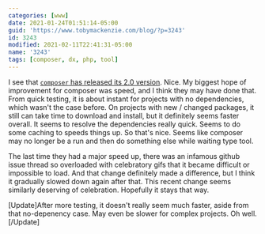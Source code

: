 ```yaml
---
categories: [www]
date: 2021-01-24T01:51:14-05:00
guid: 'https://www.tobymackenzie.com/blog/?p=3243'
id: 3243
modified: 2021-02-11T22:41:31-05:00
name: '3243'
tags: [composer, dx, php, tool]
---
```


I see that [`composer` has released its 2.0 version](https://blog.packagist.com/composer-2-0-is-now-available/).  Nice.<!--more-->  My biggest hope of improvement for composer was speed, and I think they may have done that.  From quick testing, it is about instant for projects with no dependencies, which wasn't the case before.  On projects with new / changed packages, it still can take time to download and install, but it definitely seems faster overall.  It seems to resolve the dependencies really quick.  Seems to do some caching to speeds things up.  So that's nice.  Seems like composer may no longer be a run and then do something else while waiting type tool.

The last time they had a major speed up, there was an infamous github issue thread so overloaded with celebratory gifs that it became difficult or impossible to load.  And that change definitely made a difference, but I think it gradually slowed down again after that.  This recent change seems similarly deserving of celebration.  Hopefully it stays that way.

[Update]After more testing, it doesn't really seem much faster, aside from that no-depenency case.  May even be slower for complex projects.  Oh well.[/Update]
